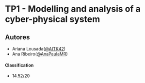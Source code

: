 # TP1 - Modelling and analysis of a cyber-physical system

## Autores
 * Ariana Lousada([@AITK42](https://github.com/AITK42))
 * Ana Ribeiro([@AnaPaulaMR](https://github.com/AnaPaulaMR))

#### Classification
 * 14.52/20
